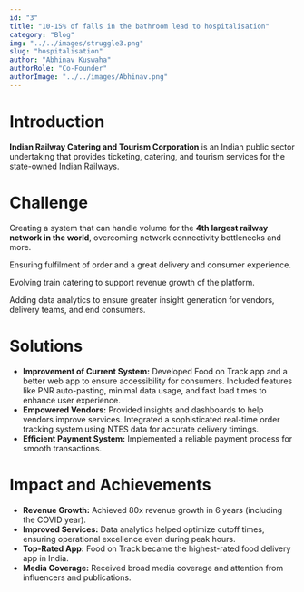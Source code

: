 ```yaml
---
id: "3"
title: "10-15% of falls in the bathroom lead to hospitalisation"
category: "Blog"
img: "../../images/struggle3.png"
slug: "hospitalisation"
author: "Abhinav Kuswaha"
authorRole: "Co-Founder"
authorImage: "../../images/Abhinav.png"
---
```



# Introduction

**Indian Railway Catering and Tourism Corporation** is an Indian public sector undertaking that provides ticketing, catering, and tourism services for the state-owned Indian Railways.

# Challenge

Creating a system that can handle volume for the **4th largest railway network in the world**, overcoming network connectivity bottlenecks and more.

Ensuring fulfilment of order and a great delivery and consumer experience.

Evolving train catering to support revenue growth of the platform.

Adding data analytics to ensure greater insight generation for vendors, delivery teams, and end consumers.

# Solutions

- **Improvement of Current System:** Developed Food on Track app and a better web app to ensure accessibility for consumers. Included features like PNR auto-pasting, minimal data usage, and fast load times to enhance user experience.
- **Empowered Vendors:** Provided insights and dashboards to help vendors improve services. Integrated a sophisticated real-time order tracking system using NTES data for accurate delivery timings.
- **Efficient Payment System:** Implemented a reliable payment process for smooth transactions.

# Impact and Achievements

- **Revenue Growth:** Achieved 80x revenue growth in 6 years (including the COVID year).
- **Improved Services:** Data analytics helped optimize cutoff times, ensuring operational excellence even during peak hours.
- **Top-Rated App:** Food on Track became the highest-rated food delivery app in India.
- **Media Coverage:** Received broad media coverage and attention from influencers and publications.
